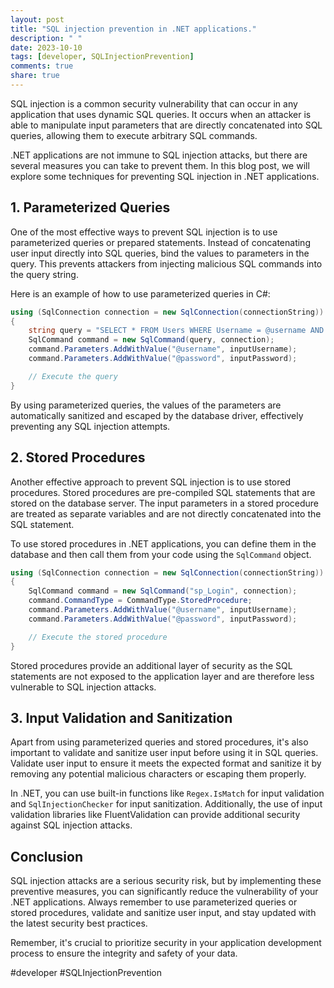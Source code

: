 ```yaml
---
layout: post
title: "SQL injection prevention in .NET applications."
description: " "
date: 2023-10-10
tags: [developer, SQLInjectionPrevention]
comments: true
share: true
---
```


SQL injection is a common security vulnerability that can occur in any application that uses dynamic SQL queries. It occurs when an attacker is able to manipulate input parameters that are directly concatenated into SQL queries, allowing them to execute arbitrary SQL commands.

.NET applications are not immune to SQL injection attacks, but there are several measures you can take to prevent them. In this blog post, we will explore some techniques for preventing SQL injection in .NET applications.

## 1. Parameterized Queries

One of the most effective ways to prevent SQL injection is to use parameterized queries or prepared statements. Instead of concatenating user input directly into SQL queries, bind the values to parameters in the query. This prevents attackers from injecting malicious SQL commands into the query string.

Here is an example of how to use parameterized queries in C#:

```csharp
using (SqlConnection connection = new SqlConnection(connectionString))
{
    string query = "SELECT * FROM Users WHERE Username = @username AND Password = @password";
    SqlCommand command = new SqlCommand(query, connection);
    command.Parameters.AddWithValue("@username", inputUsername);
    command.Parameters.AddWithValue("@password", inputPassword);

    // Execute the query
}
```

By using parameterized queries, the values of the parameters are automatically sanitized and escaped by the database driver, effectively preventing any SQL injection attempts.

## 2. Stored Procedures

Another effective approach to prevent SQL injection is to use stored procedures. Stored procedures are pre-compiled SQL statements that are stored on the database server. The input parameters in a stored procedure are treated as separate variables and are not directly concatenated into the SQL statement.

To use stored procedures in .NET applications, you can define them in the database and then call them from your code using the `SqlCommand` object.

```csharp
using (SqlConnection connection = new SqlConnection(connectionString))
{
    SqlCommand command = new SqlCommand("sp_Login", connection);
    command.CommandType = CommandType.StoredProcedure;
    command.Parameters.AddWithValue("@username", inputUsername);
    command.Parameters.AddWithValue("@password", inputPassword);

    // Execute the stored procedure
}
```

Stored procedures provide an additional layer of security as the SQL statements are not exposed to the application layer and are therefore less vulnerable to SQL injection attacks.

## 3. Input Validation and Sanitization

Apart from using parameterized queries and stored procedures, it's also important to validate and sanitize user input before using it in SQL queries. Validate user input to ensure it meets the expected format and sanitize it by removing any potential malicious characters or escaping them properly.

In .NET, you can use built-in functions like `Regex.IsMatch` for input validation and `SqlInjectionChecker` for input sanitization. Additionally, the use of input validation libraries like FluentValidation can provide additional security against SQL injection attacks.

## Conclusion

SQL injection attacks are a serious security risk, but by implementing these preventive measures, you can significantly reduce the vulnerability of your .NET applications. Always remember to use parameterized queries or stored procedures, validate and sanitize user input, and stay updated with the latest security best practices.

Remember, it's crucial to prioritize security in your application development process to ensure the integrity and safety of your data.

#developer #SQLInjectionPrevention